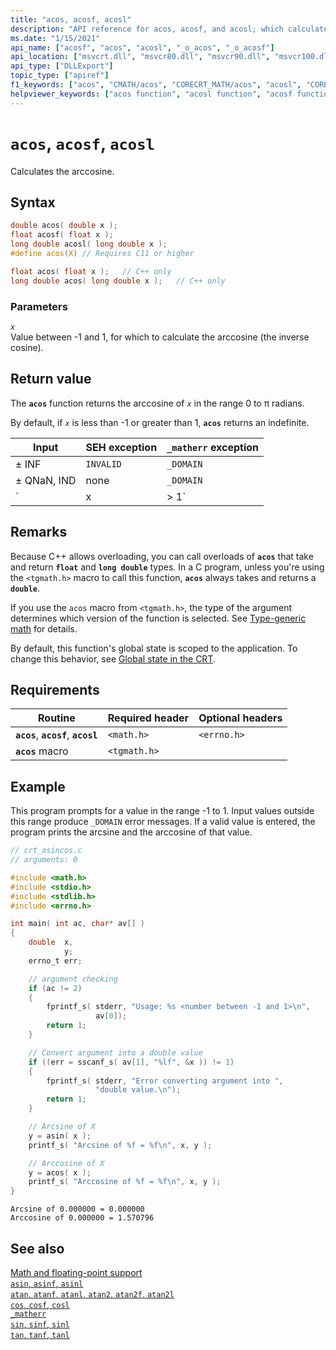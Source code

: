 ```yaml
---
title: "acos, acosf, acosl"
description: "API reference for acos, acosf, and acosl; which calculate the arccosine of a floating-point value."
ms.date: "1/15/2021"
api_name: ["acosf", "acos", "acosl", "_o_acos", "_o_acosf"]
api_location: ["msvcrt.dll", "msvcr80.dll", "msvcr90.dll", "msvcr100.dll", "msvcr100_clr0400.dll", "msvcr110.dll", "msvcr110_clr0400.dll", "msvcr120.dll", "msvcr120_clr0400.dll", "ucrtbase.dll", "api-ms-win-crt-math-l1-1-0.dll"]
api_type: ["DLLExport"]
topic_type: ["apiref"]
f1_keywords: ["acos", "CMATH/acos", "CORECRT_MATH/acos", "acosl", "CORECRT_MATH/acosl", "acosf", "CORECRT_MATH/acosf"]
helpviewer_keywords: ["acos function", "acosl function", "acosf function", "trigonometric functions", "arccosine function"]
---
```

# `acos`, `acosf`, `acosl`

Calculates the arccosine.

## Syntax

```C
double acos( double x );
float acosf( float x );
long double acosl( long double x );
#define acos(X) // Requires C11 or higher

float acos( float x );   // C++ only
long double acos( long double x );   // C++ only
```

### Parameters

*`x`*\
Value between -1 and 1, for which to calculate the arccosine (the inverse cosine).

## Return value

The **`acos`** function returns the arccosine of *`x`* in the range 0 to π radians.

By default, if *`x`* is less than -1 or greater than 1, **`acos`** returns an indefinite.

| Input | SEH exception | `_matherr` exception |
|---|---|---|
| ± INF | `INVALID` | `_DOMAIN` |
| ± QNaN, IND | none | `_DOMAIN` |
| `|x| > 1` | `INVALID` | `_DOMAIN` |

## Remarks

Because C++ allows overloading, you can call overloads of **`acos`** that take and return **`float`** and **`long double`** types. In a C program, unless you're using the `<tgmath.h>` macro to call this function, **`acos`** always takes and returns a **`double`**.

If you use the `acos` macro from `<tgmath.h>`, the type of the argument determines which version of the function is selected. See [Type-generic math](../tgmath.md) for details.

By default, this function's global state is scoped to the application. To change this behavior, see [Global state in the CRT](../global-state.md).

## Requirements

| Routine | Required header | Optional headers |
|---|---|---|
| **`acos`**, **`acosf`**, **`acosl`** | `<math.h>` | `<errno.h>` |
| **`acos`** macro | `<tgmath.h>` |  |

## Example

This program prompts for a value in the range -1 to 1. Input values outside this range produce `_DOMAIN` error messages. If a valid value is entered, the program prints the arcsine and the arccosine of that value.

```C
// crt_asincos.c
// arguments: 0

#include <math.h>
#include <stdio.h>
#include <stdlib.h>
#include <errno.h>

int main( int ac, char* av[] )
{
    double  x,
            y;
    errno_t err;

    // argument checking
    if (ac != 2)
    {
        fprintf_s( stderr, "Usage: %s <number between -1 and 1>\n",
                   av[0]);
        return 1;
    }

    // Convert argument into a double value
    if ((err = sscanf_s( av[1], "%lf", &x )) != 1)
    {
        fprintf_s( stderr, "Error converting argument into ",
                   "double value.\n");
        return 1;
    }

    // Arcsine of X
    y = asin( x );
    printf_s( "Arcsine of %f = %f\n", x, y );

    // Arccosine of X
    y = acos( x );
    printf_s( "Arccosine of %f = %f\n", x, y );
}
```

```Output
Arcsine of 0.000000 = 0.000000
Arccosine of 0.000000 = 1.570796
```

## See also

[Math and floating-point support](../floating-point-support.md)\
[`asin`, `asinf`, `asinl`](asin-asinf-asinl.md)\
[`atan`, `atanf`, `atanl`, `atan2`, `atan2f`, `atan2l`](atan-atanf-atanl-atan2-atan2f-atan2l.md)\
[`cos`, `cosf`, `cosl`](cos-cosf-cosl.md)\
[`_matherr`](matherr.md)\
[`sin`, `sinf`, `sinl`](sin-sinf-sinl.md)\
[`tan`, `tanf`, `tanl`](tan-tanf-tanl.md)
